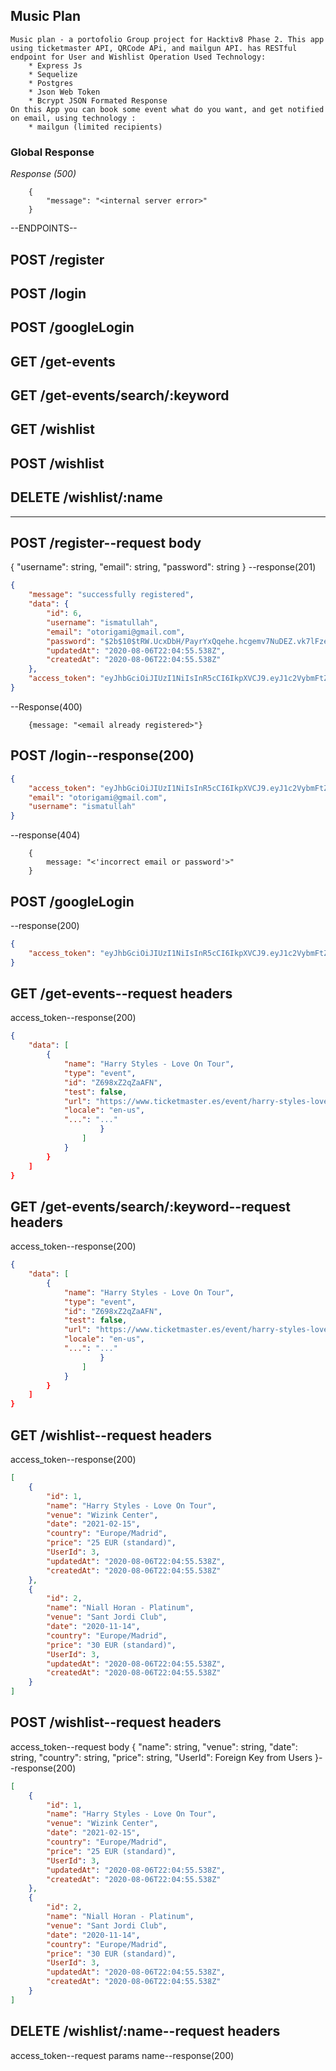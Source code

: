 ## Music Plan 
    Music plan - a portofolio Group project for Hacktiv8 Phase 2. This app using ticketmaster API, QRCode APi, and mailgun API. has RESTful endpoint for User and Wishlist Operation Used Technology: 
        * Express Js
        * Sequelize
        * Postgres
        * Json Web Token
        * Bcrypt JSON Formated Response
    On this App you can book some event what do you want, and get notified on email, using technology :
        * mailgun (limited recipients)
### Global Response
_Response (500)_
```
    {
        "message": "<internal server error>"
    }
```

--ENDPOINTS--
## POST /register
## POST /login
## POST /googleLogin
## GET /get-events
## GET /get-events/search/:keyword
## GET /wishlist
## POST /wishlist
## DELETE /wishlist/:name
-------------

## POST /register--request body
{
    "username": string,
    "email": string,
    "password": string
}
--response(201)
```json
{
    "message": "successfully registered",
    "data": {
        "id": 6,
        "username": "ismatullah",
        "email": "otorigami@gmail.com",
        "password": "$2b$10$tRW.UcxDbH/PayrYxQqehe.hcgemv7NuDEZ.vk7lFze59qrsfbG36",
        "updatedAt": "2020-08-06T22:04:55.538Z",
        "createdAt": "2020-08-06T22:04:55.538Z"
    },
    "access_token": "eyJhbGciOiJIUzI1NiIsInR5cCI6IkpXVCJ9.eyJ1c2VybmFtZSI6ImlzbWF0Y2hhbiIsImVtYWlsIjoib3RvcmlnYW1pQGdtYWlsLmNvbSIsImlhdCI6MTU5Njc1MTQ5NX0.PTZ5HhEn2v5aap7nqH9JosU3Z2Qaop9Ib_NX_W2h8Co"
}
```

--Response(400)
```
    {message: "<email already registered>"}
```
## POST /login--response(200)
```json
{
    "access_token": "eyJhbGciOiJIUzI1NiIsInR5cCI6IkpXVCJ9.eyJ1c2VybmFtZSI6ImlzbWF0dWxsYWgiLCJlbWFpbCI6Im90b3JpZ2FtaUBnbWFpbC5jb20iLCJpYXQiOjE1OTY3NzE1MTh9.UqT9RlAKZolYC8ypP98ZvsMd88y219mZEQxZJgzPSbQ",
    "email": "otorigami@gmail.com",
    "username": "ismatullah"
}
```
--response(404)
```
    {
        message: "<'incorrect email or password'>"
    }
```
## POST /googleLogin
--response(200)
```json
{
    "access_token": "eyJhbGciOiJIUzI1NiIsInR5cCI6IkpXVCJ9.eyJ1c2VybmFtZSI6ImlzbWF0dWxsYWgiLCJlbWFpbCI6Im90b3JpZ2FtaUBnbWFpbC5jb20iLCJpYXQiOjE1OTY3NzE1MTh9.UqT9RlAKZolYC8ypP98ZvsMd88y219mZEQxZJgzPSbQ"
}
```

## GET /get-events--request headers
access_token--response(200)
```json
{
    "data": [
        {
            "name": "Harry Styles - Love On Tour",
            "type": "event",
            "id": "Z698xZ2qZaAFN",
            "test": false,
            "url": "https://www.ticketmaster.es/event/harry-styles-love-on-tour-tickets/21027?language=en-us",
            "locale": "en-us",
            "...": "..."
                    }
                ]
            }
        }
    ]
}
```
## GET /get-events/search/:keyword--request headers
access_token--response(200)
```json
{
    "data": [
        {
            "name": "Harry Styles - Love On Tour",
            "type": "event",
            "id": "Z698xZ2qZaAFN",
            "test": false,
            "url": "https://www.ticketmaster.es/event/harry-styles-love-on-tour-tickets/21027?language=en-us",
            "locale": "en-us",
            "...": "..."
                    }
                ]
            }
        }
    ]
}
```
## GET /wishlist--request headers
access_token--response(200)
```json
[
    {
        "id": 1,
        "name": "Harry Styles - Love On Tour",
        "venue": "Wizink Center",
        "date": "2021-02-15",
        "country": "Europe/Madrid",
        "price": "25 EUR (standard)",
        "UserId": 3,
        "updatedAt": "2020-08-06T22:04:55.538Z",
        "createdAt": "2020-08-06T22:04:55.538Z"
    },
    {
        "id": 2,
        "name": "Niall Horan - Platinum",
        "venue": "Sant Jordi Club",
        "date": "2020-11-14",
        "country": "Europe/Madrid",
        "price": "30 EUR (standard)",
        "UserId": 3,
        "updatedAt": "2020-08-06T22:04:55.538Z",
        "createdAt": "2020-08-06T22:04:55.538Z"
    }
]
```
## POST /wishlist--request headers
access_token--request body
{
    "name": string,
    "venue": string,
    "date": string,
    "country": string,
    "price": string,
    "UserId": Foreign Key from Users
}--response(200)
```json
[
    {
        "id": 1,
        "name": "Harry Styles - Love On Tour",
        "venue": "Wizink Center",
        "date": "2021-02-15",
        "country": "Europe/Madrid",
        "price": "25 EUR (standard)",
        "UserId": 3,
        "updatedAt": "2020-08-06T22:04:55.538Z",
        "createdAt": "2020-08-06T22:04:55.538Z"
    },
    {
        "id": 2,
        "name": "Niall Horan - Platinum",
        "venue": "Sant Jordi Club",
        "date": "2020-11-14",
        "country": "Europe/Madrid",
        "price": "30 EUR (standard)",
        "UserId": 3,
        "updatedAt": "2020-08-06T22:04:55.538Z",
        "createdAt": "2020-08-06T22:04:55.538Z"
    }
]
```
## DELETE /wishlist/:name--request headers
access_token--request params
name--response(200)
